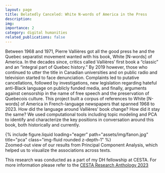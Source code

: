 ```yaml
---
layout: page
title: Belatedly Canceled: White N-words of America in the Press
description:
img:
importance: 2
category: digital humanities
related_publications: false
---
```


Between 1968 and 1971, Pierre Vallières got all the good press he and the Quebec separatist movement wanted with his book, White \[N-words\] of America. In the decades since, critics called Vallières’ first book a “classic” and an “integral part of Quebec history.” By 2019 however, those who continued to utter the title in Canadian universities and on public radio and television started to face denunciation. Complaints led to putative cancellations, followed by investigations, new legislation regarding hateful anti-Black language on publicly funded media, and finally, arguments against censorship in the name of free speech and the preservation of Quebecois culture. This project built a corpus of references to White \[N-words\] of America in French-language newspapers that spanned 1968 to 2023. How did the language around Vallières’ book change? How did it stay the same? We used computational tools including topic modeling and PCA to identify and characterize the key positions in conversation around this book, both historically and currently.

<div class="row">
    <div class="col-sm mt-3 mt-md-0">
        {% include figure.liquid loading="eager" path="assets/img/fanon.jpg" title="pca" class="img-fluid rounded z-depth-1" %}
    </div>
</div>
<div class="caption">
   Zoomed-out view of our results from Principal Component Analysis, which helped us to visualize the associations across texts.
</div>

This research was conducted as a part of my DH fellowship at CESTA. For more information please refer to the [CESTA Research Anthology 2023](https://drive.google.com/file/d/1cYnaGDLFWsdOEDwJ-hM95XNQqQvhuSZN/view)
